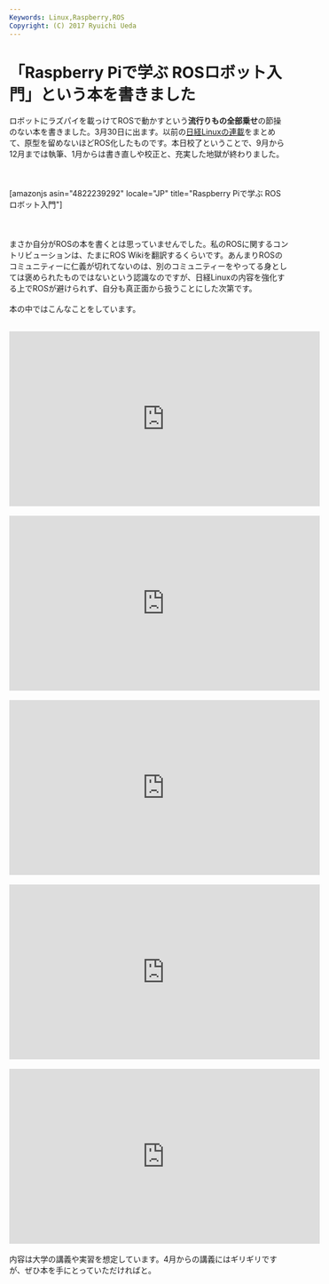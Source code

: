 ```yaml
---
Keywords: Linux,Raspberry,ROS
Copyright: (C) 2017 Ryuichi Ueda
---
```


# 「Raspberry Piで学ぶ ROSロボット入門」という本を書きました
ロボットにラズパイを載っけてROSで動かすという<strong>流行りもの全部乗せ</strong>の節操のない本を書きました。3月30日に出ます。以前の<a href="https://blog.ueda.asia/?page_id=7166">日経Linuxの連載</a>をまとめて、原型を留めないほどROS化したものです。本日校了ということで、9月から12月までは執筆、1月からは書き直しや校正と、充実した地獄が終わりました。<br />
<br />
&nbsp;<br />
<br />
[amazonjs asin="4822239292" locale="JP" title="Raspberry Piで学ぶ ROSロボット入門"]<br />
<br />
&nbsp;<br />
<br />
まさか自分がROSの本を書くとは思っていませんでした。私のROSに関するコントリビューションは、たまにROS Wikiを翻訳するくらいです。あんまりROSのコミュニティーに仁義が切れてないのは、別のコミュニティーをやってる身としては褒められたものではないという認識なのですが、日経Linuxの内容を強化する上でROSが避けられず、自分も真正面から扱うことにした次第です。<br />
<br />
本の中ではこんなことをしています。<br />
<br />
<iframe src="https://www.youtube.com/embed/Hr8k7N62AUU" width="560" height="315" frameborder="0" allowfullscreen="allowfullscreen"></iframe><br />
<br />
<iframe src="https://www.youtube.com/embed/b2kYQ11PUSI" width="560" height="315" frameborder="0" allowfullscreen="allowfullscreen"></iframe><br />
<br />
<iframe src="https://www.youtube.com/embed/_JFAtcmN1sk" width="560" height="315" frameborder="0" allowfullscreen="allowfullscreen"></iframe><br />
<br />
<iframe src="https://www.youtube.com/embed/GhYdsTOHuXE" width="560" height="315" frameborder="0" allowfullscreen="allowfullscreen"></iframe><br />
<br />
<iframe src="https://www.youtube.com/embed/ezDrZo_jaMk" width="560" height="315" frameborder="0" allowfullscreen="allowfullscreen"></iframe><br />
<br />
内容は大学の講義や実習を想定しています。4月からの講義にはギリギリですが、ぜひ本を手にとっていただければと。
